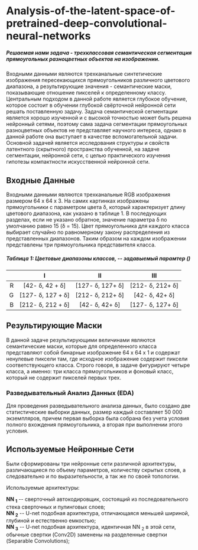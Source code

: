 # Analysis-of-the-latent-space-of-pretrained-deep-convolutional-neural-networks
##### Решаемая нами задача - трехклассовая семантическая сегментация прямоугольных разноцветных объектов на изображении.
Входными данными являются трехканальные синтетические изображения пересекающихся прямоугольников различного цветового диапазона, а результирующие значения - семантические маски, показывающие отношение пикселей к определенному классу. Центральным подходом в данной работе является глубокое обучение, которое состоит в обучении глубокой свёрточной нейронной сети решать поставленную задачу. 
Задача семантической сегментации является хорошо изученной и с высокой точностью может быть решена нейронный сетями, поэтому сама задача сегментации прямоугольных разноцветных объектов не представляет научного интереса, однако в данной работе она выступает в качестве вспомогательной задачи.
Основной задачей является исследования структуры и свойств латентного (скрытного) пространства обученной, на задаче сегментации, нейронной сети, с целью практического изучения гипотезы компактности искусственной нейронной сети.

## Входные Данные
Входными данными являются трехканальные RGB изображения размером 64 х 64 х 3. На самих картинках изображены прямоугольники с параметром цвета &delta;, который характеризует длину цветового диапазона, как указано в таблице 1. В последующих разделах, если не указано обратное, значение параметра &delta; по умолчанию равно 15 (&delta; = 15). Цвет прямоугольника для каждого класса выбирает случайно по равномерному закону распределения из представленных диапазонов. Таким образом на каждом изображении представлены три прямоугольника представителя класса. 
##### Таблица 1: Цветовые диапазоны классов, -- задавыемый парамтер ()   
|               |       I       |          II        |  III        | 
|--------------:| :-----------: |:------------------:| :----------:|
|       R       | [42- &delta;, 42 + &delta;]  | [127- &delta;, 127+ &delta;]       | [212- &delta;, 212+ &delta;]|
|       G       | [127- &delta;, 127 + &delta;]  | [212- &delta;, 212+ &delta;]       | [42- &delta;, 42+ &delta;]|
|       B       | [212- &delta;, 212 + &delta;]  | [42- &delta;, 42+ &delta;]       | [127- &delta;, 127+ &delta;]|

## Результирующие Маски 
В данной задаче результирующими величинами являются семантические маски, которые для определенного класса представляют собой бинарные изображение 64 х 64 х 1 и содержат ненулевые пиксели там, где исходное изображение содержит пиксели соответствующего класса.  Строго говоря, в задаче фигурируют четыре класса, а именно: три класса прямоугольников и фоновый класс, который не содержит пикселей первых трех. 
### Разведывательный Анализ Данных (EDA)
Для проведения разведывательного анализа данных, было создано две статистические выборки данных, размер каждый составляет 50 000 экземпляров, причем первая выборка была собрана без учета условия полного вхождения прямоугольника, а вторая при выполнении этого условия.

## Используемые Нейронные Сети 
Были сформированы три нейронные сети различной архитектуры, различающиеся по объему параметров, количеству скрытых слоев, а следовательно и по выразительности, а так же по своей топологии.

Используемые архитектуры:

**NN <sub>1</sub>** -- сверточный автокодировщик, состоящий из последовательного стека сверточных и пулинговых слоев;  
**NN <sub>2</sub>** -- U-net подобная архитектура, отличающаяся меньшей шириной, глубиной и естественно емкостью;  
**NN <sub>3</sub>** -- U-net подобная архитектура, идентичная NN <sub>2</sub> в этой сети, обычные свертки (Conv2D) заменены на разделенные свертки (Separable Convolutions);













